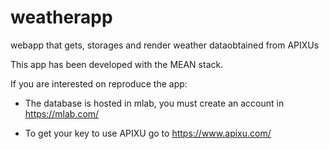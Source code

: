 # weatherapp
webapp that gets, storages and render weather dataobtained from APIXUs

This app has been developed with the MEAN stack.

If you are interested on reproduce the app:

- The database is hosted in mlab, you must create an account in https://mlab.com/

- To get your key to use APIXU go to https://www.apixu.com/
